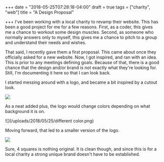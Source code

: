 +++
date = "2018-05-25T07:28:18-04:00"
draft = true
tags = ["charity", "web"]
title = "A Design Proposal"

+++
I've been working with a local charity to revamp their website. This has been a good project for me for a few reasons. First, as a coder, this gives me a chance to workout some design muscles. Second, as someone who normally answers only to myself, this gives me a chance to pitch to a group and understand their needs and wishes.

<!--more-->

That said, I recently gave them a first proposal. This came about once they officially asked for a new website. Now, I got inspired, and ran with an idea. This is prior to any meetings defining goals. Because of that, there is a good chance that the design and/or brand is not exactly what they're looking for. Still, I'm documenting it here so that I can look back.

I started messing around with a logo, and became a bit inspired by a cutout look.

![](/uploads/2018/05/25/logoone.png)

As a neat added plus, the logo would change colors depending on what background it is on.

![](/uploads/2018/05/25/different color.png)

Moving forward, that led to a smaller version of the logo.

![](/uploads/2018/05/25/logo.png)

Sure, 4 squares is nothing original. It is clean though, and since this is for a local charity a strong unique brand doesn't have to be established.